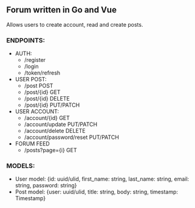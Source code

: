 ## Forum written in Go and Vue
Allows users to create account, read and create posts.

### ENDPOINTS:
- AUTH:
	- /register
	- /login
	- /token/refresh
-  USER POST:
	- /post POST
	- /post/{id} GET
    - /post/{id} DELETE
    - /post/{id} PUT/PATCH
- USER ACCOUNT:
	- /account/{id} GET
    - /account/update PUT/PATCH
    - /account/delete DELETE
    - /account/password/reset PUT/PATCH
- FORUM FEED
    - /posts?page={i} GET

### MODELS:
- User model:
{id: uuid/ulid, first_name: string, last_name: string, email: string, password: string}
- Post model:
{user: uuid/ulid, title: string, body: string, timestamp: Timestamp}